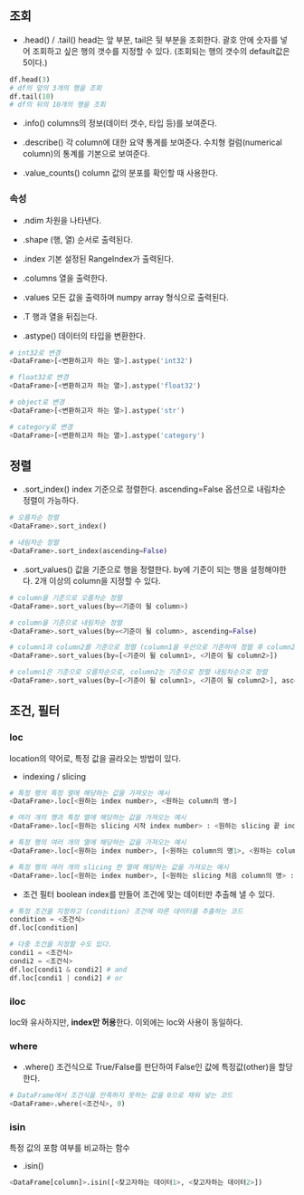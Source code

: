 ## 조회
- .head() / .tail()
head는 앞 부분, tail은 뒷 부분을 조회한다. 괄호 안에 숫자를 넣어 조회하고 싶은 행의 갯수를 지정할 수 있다. (조회되는 행의 갯수의 default값은 5이다.)
```python
df.head(3)
# df의 앞의 3개의 행을 조회
df.tail(10)
# df의 뒤의 10개의 행을 조회
```

- .info()
columns의 정보(데이터 갯수, 타입 등)를 보여준다.

- .describe()
각 column에 대한 요약 통계를 보여준다. 수치형 컬럼(numerical column)의 통계를 기본으로 보여준다.

- .value_counts()
column 값의 분포를 확인할 때 사용한다. 
### 속성
- .ndim
차원을 나타낸다.
- .shape
(행, 열) 순서로 출력된다.
- .index
기본 설정된 RangeIndex가 출력된다.
- .columns
열을 출력한다.
- .values
모든 값을 출력하며 numpy array 형식으로 출력된다.
- .T
행과 열을 뒤집는다.

- .astype()
데이터의 타입을 변환한다.
```python
# int32로 변경
<DataFrame>[<변환하고자 하는 열>].astype('int32')

# float32로 변경
<DataFrame>[<변환하고자 하는 열>].astype('float32')

# object로 변경
<DataFrame>[<변환하고자 하는 열>].astype('str')

# category로 변경
<DataFrame>[<변환하고자 하는 열>].astype('category')
```

## 정렬
- .sort_index()
index 기준으로 정렬한다. ascending=False 옵션으로 내림차순 정렬이 가능하다.
```python
# 오름차순 정렬
<DataFrame>.sort_index()

# 내림차순 정렬
<DataFrame>.sort_index(ascending=False)
```

- .sort_values()
값을 기준으로 행을 정렬한다. by에 기준이 되는 행을 설정해야한다. 2개 이상의 column을 지정할 수 있다.
```python
# column을 기준으로 오름차순 정렬
<DataFrame>.sort_values(by=<기준이 될 column>)

# column을 기준으로 내림차순 정렬
<DataFrame>.sort_values(by=<기준이 될 column>, ascending=False)

# column1과 column2를 기준으로 정렬 (column1을 우선으로 기준하여 정렬 후 column2를 기준으로 정렬)
<DataFrame>.sort_values(by=[<기준이 될 column1>, <기준이 될 column2>])

# column1은 기준으로 오름차순으로, column2는 기준으로 정렬 내림차순으로 정렬
<DataFrame>.sort_values(by=[<기준이 될 column1>, <기준이 될 column2>], ascending=[True, False])
```

## 조건, 필터

### loc
location의 약어로, 특정 값을 골라오는 방법이 있다.

- indexing / slicing
```python
# 특정 행의 특정 열에 해당하는 값을 가져오는 예시
<DataFrame>.loc[<원하는 index number>, <원하는 column의 명>]

# 여러 개의 행과 특정 열에 해당하는 값을 가져오는 예시
<DataFrame>.loc[<원하는 slicing 시작 index number> : <원하는 slicing 끝 index number>, <원하는 column의 명>]

# 특정 행의 여러 개의 열에 해당하는 값을 가져오는 예시
<DataFrame>.loc[<원하는 index number>, [<원하는 column의 명1>, <원하는 column의 명2>]]

# 특정 행의 여러 개의 slicing 한 열에 해당하는 값을 가져오는 예시
<DataFrame>.loc[<원하는 index number>, [<원하는 slicing 처음 column의 명> : <원하는 slicing 끝 column의 명2>]]
```

- 조건 필터
boolean index를 만들어 조건에 맞는 데이터만 추출해 낼 수 있다. 

```python
# 특정 조건을 지정하고 (condition) 조건에 따른 데이터를 추출하는 코드
condition = <조건식>
df.loc[condition]

# 다중 조건을 지정할 수도 있다.
condi1 = <조건식>
condi2 = <조건식>
df.loc[condi1 & condi2] # and
df.loc[condi1 | condi2] # or
```
### iloc
loc와 유사하지만, **index만 허용**한다. 이외에는 loc와 사용이 동일하다.

### where
- .where()
조건식으로 True/False를 판단하여 False인 값에 특정값(other)을 할당한다.
```python
# DataFrame에서 조건식을 만족하지 못하는 값을 0으로 채워 넣는 코드
<DataFrame>.where(<조건식>, 0)
```

### isin
특정 값의 포함 여부를 비교하는 함수
- .isin()
```python
<DataFrame[column]>.isin([<찾고자하는 데이터1>, <찾고자하는 데이터2>])

```
